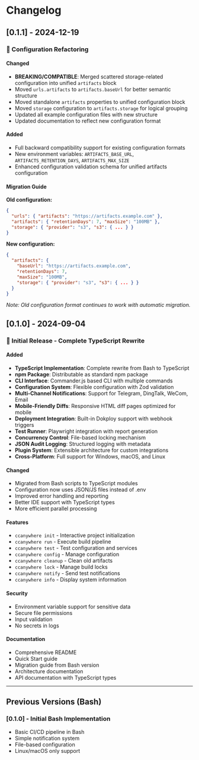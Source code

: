 # Changelog

## [0.1.1] - 2024-12-19

### 🔧 Configuration Refactoring

#### Changed
- **BREAKING/COMPATIBLE**: Merged scattered storage-related configuration into unified `artifacts` block
- Moved `urls.artifacts` to `artifacts.baseUrl` for better semantic structure  
- Moved standalone `artifacts` properties to unified configuration block
- Moved `storage` configuration to `artifacts.storage` for logical grouping
- Updated all example configuration files with new structure
- Updated documentation to reflect new configuration format

#### Added
- Full backward compatibility support for existing configuration formats
- New environment variables: `ARTIFACTS_BASE_URL`, `ARTIFACTS_RETENTION_DAYS`, `ARTIFACTS_MAX_SIZE`
- Enhanced configuration validation schema for unified artifacts configuration

#### Migration Guide
**Old configuration:**
```json
{
  "urls": { "artifacts": "https://artifacts.example.com" },
  "artifacts": { "retentionDays": 7, "maxSize": "100MB" },
  "storage": { "provider": "s3", "s3": { ... } }
}
```

**New configuration:**
```json
{
  "artifacts": {
    "baseUrl": "https://artifacts.example.com",
    "retentionDays": 7,
    "maxSize": "100MB",
    "storage": { "provider": "s3", "s3": { ... } }
  }
}
```

*Note: Old configuration format continues to work with automatic migration.*

## [0.1.0] - 2024-09-04

### 🎉 Initial Release - Complete TypeScript Rewrite

#### Added
- **TypeScript Implementation**: Complete rewrite from Bash to TypeScript
- **npm Package**: Distributable as standard npm package
- **CLI Interface**: Commander.js based CLI with multiple commands
- **Configuration System**: Flexible configuration with Zod validation
- **Multi-Channel Notifications**: Support for Telegram, DingTalk, WeCom, Email
- **Mobile-Friendly Diffs**: Responsive HTML diff pages optimized for mobile
- **Deployment Integration**: Built-in Dokploy support with webhook triggers
- **Test Runner**: Playwright integration with report generation
- **Concurrency Control**: File-based locking mechanism
- **JSON Audit Logging**: Structured logging with metadata
- **Plugin System**: Extensible architecture for custom integrations
- **Cross-Platform**: Full support for Windows, macOS, and Linux

#### Changed
- Migrated from Bash scripts to TypeScript modules
- Configuration now uses JSON/JS files instead of .env
- Improved error handling and reporting
- Better IDE support with TypeScript types
- More efficient parallel processing

#### Features
- `ccanywhere init` - Interactive project initialization
- `ccanywhere run` - Execute build pipeline
- `ccanywhere test` - Test configuration and services
- `ccanywhere config` - Manage configuration
- `ccanywhere cleanup` - Clean old artifacts
- `ccanywhere lock` - Manage build locks
- `ccanywhere notify` - Send test notifications
- `ccanywhere info` - Display system information

#### Security
- Environment variable support for sensitive data
- Secure file permissions
- Input validation
- No secrets in logs

#### Documentation
- Comprehensive README
- Quick Start guide
- Migration guide from Bash version
- Architecture documentation
- API documentation with TypeScript types

---

## Previous Versions (Bash)

### [0.1.0] - Initial Bash Implementation
- Basic CI/CD pipeline in Bash
- Simple notification system
- File-based configuration
- Linux/macOS only support